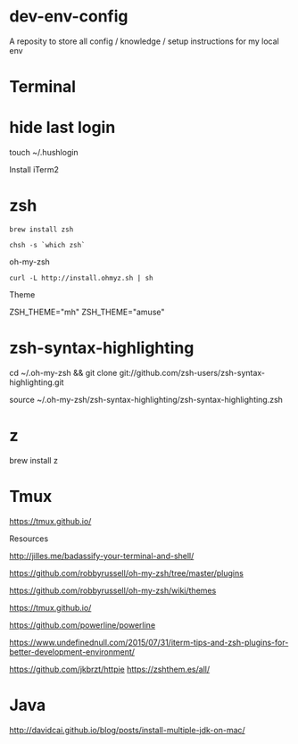 # dev-env-config
A reposity to store all config / knowledge / setup instructions for my local env


# Terminal

# hide last login
touch ~/.hushlogin

Install iTerm2

# zsh
```
brew install zsh
```

```
chsh -s `which zsh`  
```


oh-my-zsh
```
curl -L http://install.ohmyz.sh | sh
```

Theme 

ZSH_THEME="mh"
ZSH_THEME="amuse"



# zsh-syntax-highlighting

cd ~/.oh-my-zsh && git clone git://github.com/zsh-users/zsh-syntax-highlighting.git  

source ~/.oh-my-zsh/zsh-syntax-highlighting/zsh-syntax-highlighting.zsh  

# z

brew install z



# Tmux
https://tmux.github.io/



Resources

http://jilles.me/badassify-your-terminal-and-shell/

https://github.com/robbyrussell/oh-my-zsh/tree/master/plugins

https://github.com/robbyrussell/oh-my-zsh/wiki/themes

https://tmux.github.io/

https://github.com/powerline/powerline

https://www.undefinednull.com/2015/07/31/iterm-tips-and-zsh-plugins-for-better-development-environment/

https://github.com/jkbrzt/httpie
https://zshthem.es/all/



# Java

http://davidcai.github.io/blog/posts/install-multiple-jdk-on-mac/
